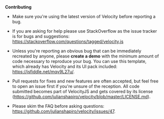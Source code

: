 **Contributing**

- Make sure you're using the latest version of Velocity before reporting a bug.

- If you are asking for help please use StackOverflow as the issue tracker is for bugs and suggestions: https://stackoverflow.com/questions/tagged/velocity.js

- Unless you're reporting an obvious bug that can be immediately recreated by anyone, please **create a demo** with the minimum amount of code necessary to reproduce your bug. You can use this template, which already has Velocity and its UI pack included: https://jsfiddle.net/mqv9L27u/.

- Pull requests for fixes and new features are often accepted, but feel free to open an issue first if you're unsure of the reception. All code submitted becomes part of VelocityJS and gets covered by its license (https://github.com/julianshapiro/velocity/blob/master/LICENSE.md).

- Please skim the FAQ before asking questions: https://github.com/julianshapiro/velocity/issues/47.


